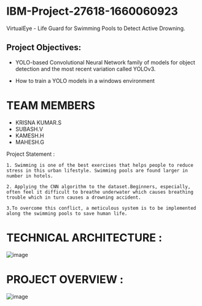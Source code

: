 # IBM-Project-27618-1660060923
VirtualEye - Life Guard for Swimming Pools to Detect Active Drowning.
## Project Objectives:  

- YOLO-based Convolutional Neural Network family of models for object detection and the most recent variation called YOLOv3.

- How to train a YOLO models in a windows environment
# TEAM MEMBERS
- KRISNA KUMAR.S
- SUBASH.V
- KAMESH.H
- MAHESH.G

Project Statement :

    1. Swimming is one of the best exercises that helps people to reduce stress in this urban lifestyle. Swimming pools are found larger in number in hotels.

    2. Applying the CNN algorithm to the dataset.Beginners, especially, often feel it difficult to breathe underwater which causes breathing trouble which in turn causes a drowning accident.

    3.To overcome this conflict, a meticulous system is to be implemented along the swimming pools to save human life.
    
# TECHNICAL ARCHITECTURE :
![image](https://user-images.githubusercontent.com/100918407/203212474-81d7f0f2-69ee-4c31-8601-03e38de9a38b.png)
# PROJECT OVERVIEW :
![image](https://user-images.githubusercontent.com/100918407/203212662-2407a2ff-8d56-4c38-989c-9dcb04d01473.png)

